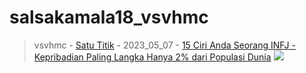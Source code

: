 # salsakamala18_vsvhmc
> vsvhmc - [Satu Titik](https://m.youtube.com/@satutitikkehidupan) - 2023_05_07 - [15 Ciri Anda Seorang INFJ - Kepribadian Paling Langka Hanya 2% dari Populasi Dunia](https://youtu.be/wGVOosj2Sn0) <img src="media/wGVOosj2Sn0/">

